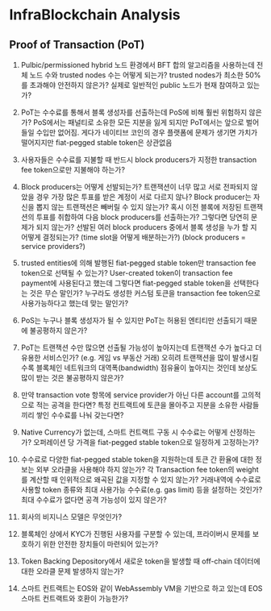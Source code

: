 # InfraBlockchain Analysis

## Proof of Transaction (PoT)

1. Pulbic/permissioned hybrid 노드 환경에서 BFT 합의 알고리즘을 사용하는데 전체 노드 수와 trusted nodes 수는 어떻게 되는가? trusted nodes가 최소한 50%를 초과해야 안전하지 않은가? 실제로 일반적인 public 노드가 현재 참여하고 있는가?

2. PoT는 수수료를 통해서 블록 생성자를 선출하는데 PoS에 비해 훨씬 위험하지 않은가?
   PoS에서는 패널티로 소유한 모든 지분을 잃게 되지만 PoT에서는 앞으로 벌어들일 수입만 없어짐. 게다가 네이티브 코인의 경우 플랫폼에 문제가 생기면 가치가 떨어지지만 fiat-pegged stable token은 상관없음

3. 사용자들은 수수료를 지불할 때 반드시 block producers가 지정한 transaction fee token으로만 지불해야 하는가?

4. Block producers는 어떻게 선발되는가? 트랜잭션이 너무 많고 서로 전파되지 않았을 경우 가장 많은 투표를 받은 계정이 서로 다르지 않나? Block producer는 자신을 뽑지 않는 트랜잭션은 빼버릴 수 있지 않는가? 혹시 이전 블록에 저장된 트랜잭션의 투표를 취합하여 다음 block producers를 선출하는가? 그렇다면 당연히 문제가 되지 않는가? 선발된 여러 block producers 중에서 블록 생성을 누가 할 지 어떻게 결정되는가? (time slot을 어떻게 배분하는가?)
   (block producers = service providers?)

5. trusted entities에 의해 발행된 fiat-pegged stable token만 transaction fee token으로 선택될 수 있는가? User-created token이 transaction fee payment에 사용된다고 했는데 그렇다면 fiat-pegged stable token을 선택한다는 것은 무슨 말인가? 누구라도 생성한 커스텀 토큰을 transaction fee token으로 사용가능하다고 했는데 맞는 말인가?

6. PoS는 누구나 블록 생성자가 될 수 있지만 PoT는 허용된 엔티티만 선출되기 때문에 불공평하지 않은가?

7. PoT는 트랜잭션 수만 많으면 선출될 가능성이 높아지는데 트랜잭션 수가 높다고 더 유용한 서비스인가? (e.g. 게임 vs 부동산 거래)
   오히려 트랜잭션을 많이 발생시킬 수록 블록체인 네트워크의 대역폭(bandwidth) 점유율이 높아지는 것인데 보상도 많이 받는 것은 불공평하지 않은가?

8. 만약 transaction vote 항목에 service provider가 아닌 다른 account를 고의적으로 적는 공격을 한다면? 특정 컨트랙트에 토큰을 몰아주고 지분을 소유한 사람들끼리 쌓인 수수료를 나눠 갖는다면?

9. Native Currency가 없는데, 스마트 컨트랙트 구동 시 수수료는 어떻게 산정하는가?
   오퍼레이션 당 가격을 fiat-pegged stable token으로 일정하게 고정하는가?

10. 수수료로 다양한 fiat-pegged stable token을 지원하는데 토큰 간 환율에 대한 정보는 외부 오라클을 사용해야 하지 않는가? 각 Transaction fee token의 weight를 계산할 때 인위적으로 왜곡된 값을 지정할 수 있지 않는가? 거래내역에 수수료로 사용할 token 종류와 최대 사용가능 수수료(e.g. gas limit) 등을 설정하는 것인가? 최대 수수료가 없다면 공격 가능성이 있지 않은가?

11. 회사의 비지니스 모델은 무엇인가?

12. 블록체인 상에서 KYC가 진행된 사용자를 구분할 수 있는데, 프라이버시 문제를 보호하기 위한 안전한 장치들이 마련되어 있는가?

13. Token Backing Depository에서 새로운 token을 발생할 때 off-chain 데이터에 대한 오라클 문제 발생하지 않는가?

14. 스마트 컨트랙트는 EOS와 같이 WebAssembly VM을 기반으로 하고 있는데 EOS 스마트 컨트랙트와 호환이 가능한가?
